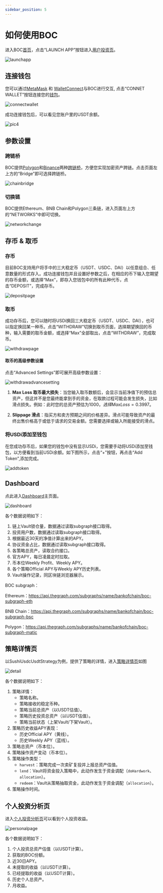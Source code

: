 ```yaml
---
sidebar_position: 5
---
```


# 如何使用BOC 

进入BOC[首页](https://bankofchain.io/#/)，点击“LAUNCH APP”按钮进入[用户投资页](https://v1.bankofchain.io/#/invest)。

![launchapp](/images/launchapp.png)

## 连接钱包

您可以通过[MetaMask](https://metamask.io/#/) 和 [WalletConnect](https://walletconnect.com/#/)与BOC进行交互, 点击“CONNET WALLET”按钮连接您的[钱包](appendix#wallet)。

![connectwallet](/images/connectwallet.png)

成功连接钱包后，可以看见您账户里的USDT余额。

![pic4](/images/pic-4.png)

## 参数设置

### 跨链桥

BOC提供[Polygon](https://wallet.polygon.technology/#/)和[Binance](https://www.binance.com/#/)两种[跨链桥](appendix#bridge)，方便您实现加密资产跨链。点击页面左上方的“Bridge”即可选择跨链桥。

![chainbridge](/images/chainbridge.png)

### 切换链

BOC提供Ethereum、BNB Chain和Polygon三条链，进入页面左上方的“NETWORKS”中即可切换。

![networkchange](/images/networkchange.png)

## 存币 & 取币

### 存币

目前BOC支持用户将手中的三大稳定币（USDT、USDC、DAI）以任意组合、任意数量的形式存入。成功连接钱包并且设置好参数之后，在相应的币下输入您期望的存币金额，或选择“Max”，即存入您钱包中的所有此种代币，点击“DEPOSIT”，完成存币。

![depositpage](/images/depositpage.png)

### 取币

成功存币后，您可以随时将USDi换回三大稳定币（USDT、USDC、DAI），也可以指定换回某一种币。点击“WITHDRAW”切换到取币页面，选择期望换回的币种，输入需要的取币金额，或选择“Max”全部取出，点击“WITHDRAW”，完成取币。

![withdrawpage](/images/withdrawpage.png)

#### 取币的高级参数设置

点击“Advanced Settings”即可展开高级参数设置：

![withdrawadvancesetting](/images/withdrawadvancesetting.png)

1. **Max Loss 取币最大损失**：当您输入取币数额后，会显示当前净值下的预估总资产，但这并不是您最终能拿到手的资金，在取款过程可能会发生损失，比如滑点损失。例如：此时您的总资产预估为$1000，选择Max Loss = 0.3%，则您拿到手的资金不会少于$997。

2. **Slippage 滑点**：指买方和卖方预期之间的价格差异。滑点可能导致资产的最终出售价格高于或低于请求的交易金额。您需要选择或输入所能接受的滑点。

### 将USDi添加至钱包

在您成功存币后，如果您的钱包中没有显示USDi，您需要手动将USDi添加至钱包，以方便看到当前USDi余额。如下图所示，点击“+”按钮，再点击“Add Token”,添加完成。

![addtoken](/images/addtoken.png)

## Dashboard

点此进入[Dashboard](https://dashboard-v1.bankofchain.io/#/)主页面。

![dashboard](/images/dashboard.jpg)

各个数据说明如下：

1. 链上Vault锁仓量，数据通过读取subgraph接口取得。
2. 投资用户数，数据通过读取subgraph接口取得。
3. 根据最近30天的净值计算出来的APY。
4. 协议资金占比，数据通过读取subgraph接口取得。
5. 各策略总资产，读取合约接口。
6. 官方APY，每日凌晨定时拉取。
7. 币本位Weekly Profit、Weekly APY。
8. 各个策略Official APY与Weekly APY历史列表。
9. Vault操作记录，同区块链浏览器展示。

BOC subgraph：

Ethereum：<https://api.thegraph.com/subgraphs/name/bankofchain/boc-subgraph-eth>

BNB Chain：<https://api.thegraph.com/subgraphs/name/bankofchain/boc-subgraph-bsc>

Polygon：<https://api.thegraph.com/subgraphs/name/bankofchain/boc-subgraph-matic>

## 策略详情页

以SushiUsdcUsdtStrategy为例，提供了策略的详情，进入[策略详情页](https://dashboard.bankofchain.io/#/strategy?id=0x4717eaa5da97f11bda3a3f021a20fd8cb72eab64&chain=137)如图

![detail](/images/detail.jpg)

各个数据说明如下：

1. 策略详情：
   - 策略名称。
   - 策略接收的稳定币种。
   - 策略当前总资产（以USDT估值）。
   - 策略历史投资总资产（以USDT估值）。
   - 策略当前状态（上架Vault/下架Vault）。
2. 策略历史收益APY表现：
   - 历史Official APY（黄线）。
   - 历史Weekly APY（蓝线）。
3. 策略总资产（币本位）。
4. 策略操作资产变动（币本位）。
5. 策略操作类型：
   - `harvest`：策略完成一次卖矿复投并上报总资产估值。
   - `lend`：Vault将资金投入策略中，此动作发生于资金调配（`doHardwork`、`allocation`）。
   - `redeem`：Vault从策略抽取资金，此动作发生于资金调配（`allocation`）。
6. 策略操作时间。

## 个人投资分析页

进入[个人投资分析页](https://dashboard.bankofchain.io/#/mine?chain=1)可以看到个人投资收益。

![personalpage](/images/personalpage.jpg)

各个数据说明如下：

1. 个人投资总资产估值（以USDT计算）。
2. 获取的BOC份额。
3. 近30日APY。
4. 未提取的收益（以USDT计算）。
5. 已经提取的收益（以USDT计算）。
6. 历史个人总资产。
7. 月收益。
